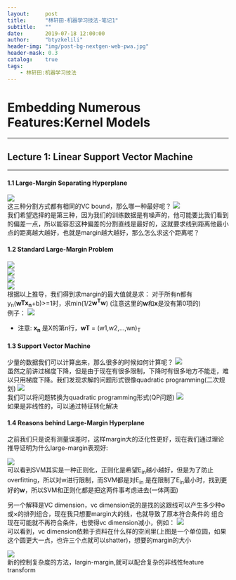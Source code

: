 ```yaml
---
layout:     post
title:      "林轩田-机器学习技法-笔记1"
subtitle:   ""
date:       2019-07-18 12:00:00
author:     "btyzkelili"
header-img: "img/post-bg-nextgen-web-pwa.jpg"
header-mask: 0.3
catalog:    true
tags:
    - 林轩田:机器学习技法
---
```

# Embedding Numerous Features:Kernel Models
---
## Lecture 1: Linear Support Vector Machine
---
#### 1.1 Large-Margin Separating Hyperplane
![](/img/linxuantian-jifa/1-1.JPG)  
这三种分割方式都有相同的VC bound，那么哪一种最好呢？
![](/img/linxuant-jifa/1-1.JPG)  
我们希望选择的是第三种，因为我们的训练数据是有噪声的，他可能要比我们看到的偏差一点，所以能容忍这种偏差的分割直线是最好的，这就要求线到距离他最小点的距离越大越好，也就是margin越大越好，那么怎么求这个距离呢？

#### 1.2 Standard Large-Margin Problem
![](/img/linxuantian-jifa/1-2.JPG)  
![](/img/linxuantian-jifa/1-3.JPG)  
![](/img/linxuantian-jifa/1-4.JPG)  
![](/img/linxuantian-jifa/1-5.JPG)  
根据以上推导，我们得到求margin的最大值就是求：
对于所有n都有y<sub>n</sub>(**w<ub>T</sub>x<sub>n</sub>**+b)>=1时，求min(1/2**w<sup>T</sup>w**)
(注意这里的**w**和**x**是没有第0项的)  
例子：
![](/img/linxuantian-jifa/1-6.JPG)  
* 注意: **x<sub>n</sub>** 是X的第n行，**w<ub>T</sub>** = (w1,w2,...,wn)<sub>T</sub>
#### 1.3 Support Vector Machine
少量的数据我们可以计算出来，那么很多的时候如何计算呢？
![](/img/linxuantian-jifa/1-7.JPG)  
虽然之前讲过梯度下降，但是由于现在有很多限制，下降时有很多地方不能走，难以只用梯度下降。我们发现求解的问题形式很像quadratic programming(二次规划)
![](/img/linxuantian-jifa/1-8.JPG)  
我们可以将问题转换为quadratic programming形式(QP问题)
![](/img/linxuantian-jifa/1-9.JPG)  
如果是非线性的，可以通过特征转化解决
#### 1.4 Reasons behind Large-Margin Hyperplane
之前我们只是说有测量误差时，这样margin大的泛化性更好，现在我们通过理论推导证明为什么large-margin表现好:

![](/img/linxuantian-jifa/1-10.JPG)  
可以看到SVM其实是一种正则化，正则化是希望E<sub>in</sub>越小越好，但是为了防止overfitting，所以对w进行限制，而SVM都是对E<sub>in</sub>
是在限制了E<sub>in</sub>最小时，找到更好的**w**，所以SVM和正则化都是把这两件事考虑进去(一体两面)

另一个解释是VC dimension，vc dimension说的是找的这跟线可以产生多少种o或×的排列组合，现在我只想要margin大的线，也就导致了原本符合条件的
组合现在可能就不再符合条件，也使得vc dimension减小，例如：
![](/img/linxuantian-jifa/1-11.JPG)  
可以看到，vc dimension依赖于资料在什么样的空间里(上图是一个单位圆，如果这个圆更大一点，也许三个点就可以shatter)，想要的margin的大小

![](/img/linxuantian-jifa/1-12.JPG)  
新的控制复杂度的方法，largin-margin,就可以配合复杂的非线性feature transform

